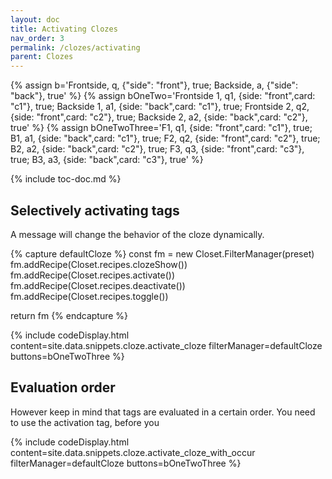 ```yaml
---
layout: doc
title: Activating Clozes
nav_order: 3
permalink: /clozes/activating
parent: Clozes
---
```


{% assign b='Frontside, q, {"side": "front"}, true; Backside, a, {"side": "back"}, true' %}
{% assign bOneTwo='Frontside 1, q1, {side: "front",card: "c1"}, true; Backside 1, a1, {side: "back",card: "c1"}, true; Frontside 2, q2, {side: "front",card: "c2"}, true; Backside 2, a2, {side: "back",card: "c2"}, true' %}
{% assign bOneTwoThree='F1, q1, {side: "front",card: "c1"}, true; B1, a1, {side: "back",card: "c1"}, true; F2, q2, {side: "front",card: "c2"}, true; B2, a2, {side: "back",card: "c2"}, true; F3, q3, {side: "front",card: "c3"}, true; B3, a3, {side: "back",card: "c3"}, true' %}

{% include toc-doc.md %}

## Selectively activating tags

A message will change the behavior of the cloze dynamically.

{% capture defaultCloze %}
const fm = new Closet.FilterManager(preset)
fm.addRecipe(Closet.recipes.clozeShow())
fm.addRecipe(Closet.recipes.activate())
fm.addRecipe(Closet.recipes.deactivate())
fm.addRecipe(Closet.recipes.toggle())

return fm
{% endcapture %}

{% include codeDisplay.html content=site.data.snippets.cloze.activate_cloze filterManager=defaultCloze buttons=bOneTwoThree %}

## Evaluation order

However keep in mind that tags are evaluated in a certain order.
You need to use the activation tag, before you 

{% include codeDisplay.html content=site.data.snippets.cloze.activate_cloze_with_occur filterManager=defaultCloze buttons=bOneTwoThree %}
